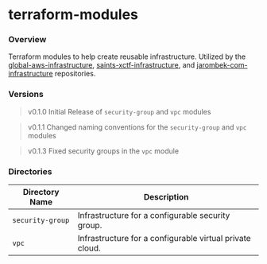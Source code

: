 # terraform-modules

### Overview

Terraform modules to help create reusable infrastructure.  Utilized by the
[global-aws-infrastructure](https://github.com/AJarombek/global-aws-infrastructure),
[saints-xctf-infrastructure](https://github.com/AJarombek/saints-xctf-infrastructure), and 
[jarombek-com-infrastructure](https://github.com/AJarombek/jarombek-com-infrastructure) repositories.

### Versions

> v0.1.0 Initial Release of `security-group` and `vpc` modules

> v0.1.1 Changed naming conventions for the `security-group` and `vpc` modules

> v0.1.3 Fixed security groups in the `vpc` module

### Directories

| Directory Name    | Description                                                                 |
|-------------------|-----------------------------------------------------------------------------|
| `security-group`  | Infrastructure for a configurable security group.                           |
| `vpc`             | Infrastructure for a configurable virtual private cloud.                    |